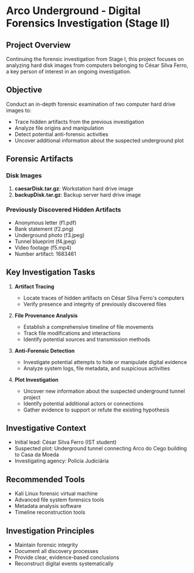 # Arco Underground - Digital Forensics Investigation (Stage II)

## Project Overview
Continuing the forensic investigation from Stage I, this project focuses on analyzing hard disk images from computers belonging to César Silva Ferro, a key person of interest in an ongoing investigation.

## Objective
Conduct an in-depth forensic examination of two computer hard drive images to:
- Trace hidden artifacts from the previous investigation
- Analyze file origins and manipulation
- Detect potential anti-forensic activities
- Uncover additional information about the suspected underground plot

## Forensic Artifacts
### Disk Images
1. **caesarDisk.tar.gz**: Workstation hard drive image
2. **backupDisk.tar.gz**: Backup server hard drive image

### Previously Discovered Hidden Artifacts
- Anonymous letter (f1.pdf)
- Bank statement (f2.png)
- Underground photo (f3.jpeg)
- Tunnel blueprint (f4.jpeg)
- Video footage (f5.mp4)
- Number artifact: 1683461

## Key Investigation Tasks
1. **Artifact Tracing**
   - Locate traces of hidden artifacts on César Silva Ferro's computers
   - Verify presence and integrity of previously discovered files

2. **File Provenance Analysis**
   - Establish a comprehensive timeline of file movements
   - Track file modifications and interactions
   - Identify potential sources and transmission methods

3. **Anti-Forensic Detection**
   - Investigate potential attempts to hide or manipulate digital evidence
   - Analyze system logs, file metadata, and suspicious activities

4. **Plot Investigation**
   - Uncover new information about the suspected underground tunnel project
   - Identify potential additional actors or connections
   - Gather evidence to support or refute the existing hypothesis

## Investigative Context
- Initial lead: César Silva Ferro (IST student)
- Suspected plot: Underground tunnel connecting Arco do Cego building to Casa da Moeda
- Investigating agency: Polícia Judiciária

## Recommended Tools
- Kali Linux forensic virtual machine
- Advanced file system forensics tools
- Metadata analysis software
- Timeline reconstruction tools

## Investigation Principles
- Maintain forensic integrity
- Document all discovery processes
- Provide clear, evidence-based conclusions
- Reconstruct digital events systematically
